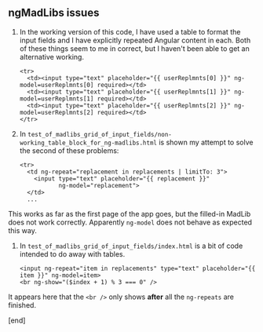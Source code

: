 ## ngMadLibs issues

 1. In the working version of this code, I have used a table to format the input fields and I have explicitly repeated Angular content in each. Both of these things seem to me in correct, but I haven't been able to get an alternative working.

        <tr>
          <td><input type="text" placeholder="{{ userReplmnts[0] }}" ng-model=userReplmnts[0] required></td>
          <td><input type="text" placeholder="{{ userReplmnts[1] }}" ng-model=userReplmnts[1] required></td>
          <td><input type="text" placeholder="{{ userReplmnts[2] }}" ng-model=userReplmnts[2] required></td>
        </tr>

 1. In `test_of_madlibs_grid_of_input_fields/non-working_table_block_for_ng-madlibs.html` is shown my attempt to solve the second of these problems:

        <tr>
          <td ng-repeat="replacement in replacements | limitTo: 3">
            <input type="text" placeholder="{{ replacement }}" 
                   ng-model="replacement">
          </td>
          ...

   This works as far as the first page of the app goes, but the filled-in MadLib does not work correctly. Apparently `ng-model` does not behave as expected this way.

 1. In `test_of_madlibs_grid_of_input_fields/index.html` is a bit of code intended to do away with tables.

        <input ng-repeat="item in replacements" type="text" placeholder="{{ item }}" ng-model=item>
        <br ng-show="($index + 1) % 3 === 0" />

   It appears here that the `<br />` only shows **after** all the `ng-repeats` are finished.

[end]
